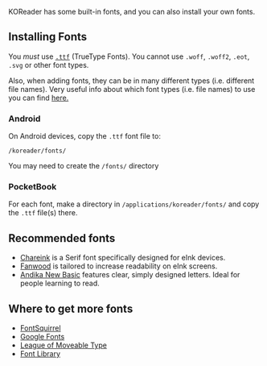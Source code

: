 KOReader has some built-in fonts, and you can also install your own fonts.

## Installing Fonts

You *must* use [`.ttf`](https://en.wikipedia.org/wiki/TrueType) (TrueType Fonts). You cannot use `.woff`, `.woff2`, `.eot`, `.svg` or other font types.

Also, when adding fonts, they can be in many different types (i.e. different file names). Very useful info about which font types (i.e. file names) to use you can find [here.](https://github.com/koreader/koreader/issues/4174#issuecomment-698520071)

### Android
On Android devices, copy the `.ttf` font file to:

`/koreader/fonts/`

You may need to create the `/fonts/` directory

### PocketBook

For each font, make a directory in `/applications/koreader/fonts/` and copy the `.ttf` file(s) there.

## Recommended fonts

* [Chareink](https://www.mobileread.com/forums/showthread.php?t=184056) is a Serif font specifically designed for eInk devices.
* [Fanwood](https://www.theleagueofmoveabletype.com/fanwood) is tailored to increase readability on eInk screens.
* [Andika New Basic](https://software.sil.org/andika/download/) features clear, simply designed letters. Ideal for people learning to read.

## Where to get more fonts

* [FontSquirrel](https://www.fontsquirrel.com/)
* [Google Fonts](https://fonts.google.com/)
* [League of Moveable Type](https://www.theleagueofmoveabletype.com/)
* [Font Library](https://fontlibrary.org/en)
